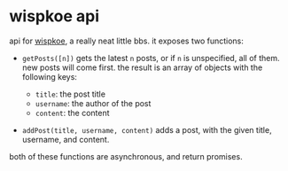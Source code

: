 # wispkoe api

api for [wispkoe](https://wispkoe.repl.co/), a really neat little bbs. it exposes two functions:

- `getPosts([n])`
  gets the latest `n` posts, or if `n` is unspecified, all of them. new posts will come first.
  the result is an array of objects with the following keys:
  
  - `title`: the post title
  - `username`: the author of the post
  - `content`: the content
- `addPost(title, username, content)`
  adds a post, with the given title, username, and content.

both of these functions are asynchronous, and return promises.
